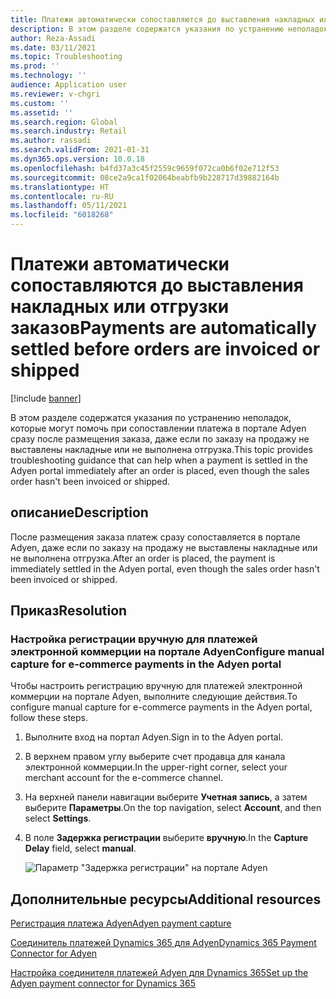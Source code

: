 ```yaml
---
title: Платежи автоматически сопоставляются до выставления накладных или отгрузки заказов
description: В этом разделе содержатся указания по устранению неполадок, которые могут помочь при сопоставлении платежа в портале Adyen сразу после размещения заказа, даже если по заказу на продажу не выставлены накладные или не выполнена отгрузка.
author: Reza-Assadi
ms.date: 03/11/2021
ms.topic: Troubleshooting
ms.prod: ''
ms.technology: ''
audience: Application user
ms.reviewer: v-chgri
ms.custom: ''
ms.assetid: ''
ms.search.region: Global
ms.search.industry: Retail
ms.author: rassadi
ms.search.validFrom: 2021-01-31
ms.dyn365.ops.version: 10.0.18
ms.openlocfilehash: b4fd37a3c45f2559c9659f072ca0b6f02e712f53
ms.sourcegitcommit: 08ce2a9ca1f02064beabfb9b228717d39882164b
ms.translationtype: HT
ms.contentlocale: ru-RU
ms.lasthandoff: 05/11/2021
ms.locfileid: "6018268"
---
```

# <a name="payments-are-automatically-settled-before-orders-are-invoiced-or-shipped"></a><span data-ttu-id="18619-103">Платежи автоматически сопоставляются до выставления накладных или отгрузки заказов</span><span class="sxs-lookup"><span data-stu-id="18619-103">Payments are automatically settled before orders are invoiced or shipped</span></span>

[!include [banner](../../includes/banner.md)]

<span data-ttu-id="18619-104">В этом разделе содержатся указания по устранению неполадок, которые могут помочь при сопоставлении платежа в портале Adyen сразу после размещения заказа, даже если по заказу на продажу не выставлены накладные или не выполнена отгрузка.</span><span class="sxs-lookup"><span data-stu-id="18619-104">This topic provides troubleshooting guidance that can help when a payment is settled in the Adyen portal immediately after an order is placed, even though the sales order hasn't been invoiced or shipped.</span></span>

## <a name="description"></a><span data-ttu-id="18619-105">описание</span><span class="sxs-lookup"><span data-stu-id="18619-105">Description</span></span>

<span data-ttu-id="18619-106">После размещения заказа платеж сразу сопоставляется в портале Adyen, даже если по заказу на продажу не выставлены накладные или не выполнена отгрузка.</span><span class="sxs-lookup"><span data-stu-id="18619-106">After an order is placed, the payment is immediately settled in the Adyen portal, even though the sales order hasn't been invoiced or shipped.</span></span>

## <a name="resolution"></a><span data-ttu-id="18619-107">Приказ</span><span class="sxs-lookup"><span data-stu-id="18619-107">Resolution</span></span>

### <a name="configure-manual-capture-for-e-commerce-payments-in-the-adyen-portal"></a><span data-ttu-id="18619-108">Настройка регистрации вручную для платежей электронной коммерции на портале Adyen</span><span class="sxs-lookup"><span data-stu-id="18619-108">Configure manual capture for e-commerce payments in the Adyen portal</span></span>

<span data-ttu-id="18619-109">Чтобы настроить регистрацию вручную для платежей электронной коммерции на портале Adyen, выполните следующие действия.</span><span class="sxs-lookup"><span data-stu-id="18619-109">To configure manual capture for e-commerce payments in the Adyen portal, follow these steps.</span></span>

1. <span data-ttu-id="18619-110">Выполните вход на портал Adyen.</span><span class="sxs-lookup"><span data-stu-id="18619-110">Sign in to the Adyen portal.</span></span>
1. <span data-ttu-id="18619-111">В верхнем правом углу выберите счет продавца для канала электронной коммерции.</span><span class="sxs-lookup"><span data-stu-id="18619-111">In the upper-right corner, select your merchant account for the e-commerce channel.</span></span>
1. <span data-ttu-id="18619-112">На верхней панели навигации выберите **Учетная запись**, а затем выберите **Параметры**.</span><span class="sxs-lookup"><span data-stu-id="18619-112">On the top navigation, select **Account**, and then select **Settings**.</span></span>
1. <span data-ttu-id="18619-113">В поле **Задержка регистрации** выберите **вручную**.</span><span class="sxs-lookup"><span data-stu-id="18619-113">In the **Capture Delay** field, select **manual**.</span></span>

    ![Параметр "Задержка регистрации" на портале Adyen](media/adyen-capture-delay.jpg)

## <a name="additional-resources"></a><span data-ttu-id="18619-115">Дополнительные ресурсы</span><span class="sxs-lookup"><span data-stu-id="18619-115">Additional resources</span></span>

[<span data-ttu-id="18619-116">Регистрация платежа Adyen</span><span class="sxs-lookup"><span data-stu-id="18619-116">Adyen payment capture</span></span>](https://docs.adyen.com/point-of-sale/capturing-payments)

[<span data-ttu-id="18619-117">Соединитель платежей Dynamics 365 для Adyen</span><span class="sxs-lookup"><span data-stu-id="18619-117">Dynamics 365 Payment Connector for Adyen</span></span>](../dev-itpro/adyen-connector.md)

[<span data-ttu-id="18619-118">Настройка соединителя платежей Adyen для Dynamics 365</span><span class="sxs-lookup"><span data-stu-id="18619-118">Set up the Adyen payment connector for Dynamics 365</span></span>](https://docs.adyen.com/plugins/microsoft-dynamics)
